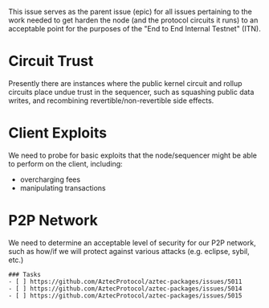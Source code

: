 This issue serves as the parent issue (epic) for all issues pertaining to the work needed to get harden the node (and the protocol circuits it runs) to an acceptable point for the purposes of the "End to End Internal Testnet" (ITN).

# Circuit Trust

Presently there are instances where the public kernel circuit and rollup circuits place undue trust in the sequencer, such as squashing public data writes, and recombining revertible/non-revertible side effects.

# Client Exploits

We need to probe for basic exploits that the node/sequencer might be able to perform on the client, including:

- overcharging fees
- manipulating transactions

# P2P Network

We need to determine an acceptable level of security for our P2P network, such as how/if we will protect against various attacks (e.g. eclipse, sybil, etc.)

```[tasklist]
### Tasks
- [ ] https://github.com/AztecProtocol/aztec-packages/issues/5011
- [ ] https://github.com/AztecProtocol/aztec-packages/issues/5014
- [ ] https://github.com/AztecProtocol/aztec-packages/issues/5015
```
